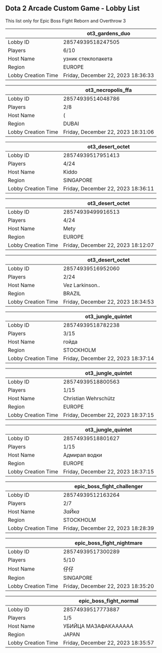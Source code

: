 ## Dota 2 Arcade Custom Game - Lobby List

This list only for Epic Boss Fight Reborn and Overthrow 3

|  | ot3_gardens_duo |
| ------ | ------ |
| Lobby ID | 28574939518247505 |
| Players | 6/10 |
| Host Name | узник стеклопакета |
| Region | EUROPE |
| Lobby Creation Time | Friday, December 22, 2023 18:36:33 |


|  | ot3_necropolis_ffa |
| ------ | ------ |
| Lobby ID | 28574939514048786 |
| Players | 2/8 |
| Host Name | ( |
| Region | DUBAI |
| Lobby Creation Time | Friday, December 22, 2023 18:31:06 |


|  | ot3_desert_octet |
| ------ | ------ |
| Lobby ID | 28574939517951413 |
| Players | 4/24 |
| Host Name | Kiddo |
| Region | SINGAPORE |
| Lobby Creation Time | Friday, December 22, 2023 18:36:11 |


|  | ot3_desert_octet |
| ------ | ------ |
| Lobby ID | 28574939499916513 |
| Players | 4/24 |
| Host Name | Mety |
| Region | EUROPE |
| Lobby Creation Time | Friday, December 22, 2023 18:12:07 |


|  | ot3_desert_octet |
| ------ | ------ |
| Lobby ID | 28574939516952060 |
| Players | 2/24 |
| Host Name | Vez Larkinson.. |
| Region | BRAZIL |
| Lobby Creation Time | Friday, December 22, 2023 18:34:53 |


|  | ot3_jungle_quintet |
| ------ | ------ |
| Lobby ID | 28574939518782238 |
| Players | 3/15 |
| Host Name | гойда |
| Region | STOCKHOLM |
| Lobby Creation Time | Friday, December 22, 2023 18:37:14 |


|  | ot3_jungle_quintet |
| ------ | ------ |
| Lobby ID | 28574939518800563 |
| Players | 1/15 |
| Host Name | Christian Wehrschütz |
| Region | EUROPE |
| Lobby Creation Time | Friday, December 22, 2023 18:37:15 |


|  | ot3_jungle_quintet |
| ------ | ------ |
| Lobby ID | 28574939518801627 |
| Players | 1/15 |
| Host Name | Адмирал водки |
| Region | EUROPE |
| Lobby Creation Time | Friday, December 22, 2023 18:37:15 |


|  | epic_boss_fight_challenger |
| ------ | ------ |
| Lobby ID | 28574939512163264 |
| Players | 2/7 |
| Host Name | _ЗаЙка_ |
| Region | STOCKHOLM |
| Lobby Creation Time | Friday, December 22, 2023 18:28:39 |


|  | epic_boss_fight_nightmare |
| ------ | ------ |
| Lobby ID | 28574939517300289 |
| Players | 5/10 |
| Host Name | 仔仔 |
| Region | SINGAPORE |
| Lobby Creation Time | Friday, December 22, 2023 18:35:20 |


|  | epic_boss_fight_normal |
| ------ | ------ |
| Lobby ID | 28574939517773887 |
| Players | 1/5 |
| Host Name | УБИЙЦА МАЗАФАКАААААА |
| Region | JAPAN |
| Lobby Creation Time | Friday, December 22, 2023 18:35:57 |


